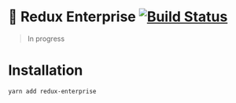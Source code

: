 # 🚀  Redux Enterprise [![Build Status](https://travis-ci.org/redux-enterprise/redux-enterprise.svg?branch=master)](https://travis-ci.org/redux-enterprise/redux-enterprise)

> In progress



# Installation
```sh
yarn add redux-enterprise
```





